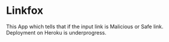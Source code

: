 # Linkfox
This App which tells that if the input link is Malicious or Safe link.
Deployment on Heroku is underprogress.
